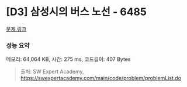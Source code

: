 # [D3] 삼성시의 버스 노선 - 6485 

[문제 링크](https://swexpertacademy.com/main/code/problem/problemDetail.do?contestProbId=AWczm7QaACgDFAWn) 

### 성능 요약

메모리: 64,064 KB, 시간: 275 ms, 코드길이: 407 Bytes



> 출처: SW Expert Academy, https://swexpertacademy.com/main/code/problem/problemList.do